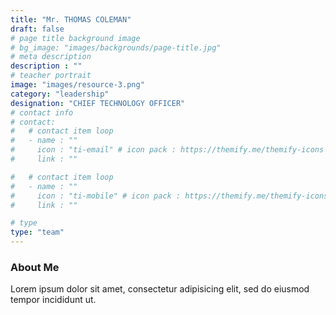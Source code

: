```yaml
---
title: "Mr. THOMAS COLEMAN"
draft: false
# page title background image
# bg_image: "images/backgrounds/page-title.jpg"
# meta description
description : ""
# teacher portrait
image: "images/resource-3.png"
category: "leadership"
designation: "CHIEF TECHNOLOGY OFFICER"
# contact info
# contact:
#   # contact item loop
#   - name : ""
#     icon : "ti-email" # icon pack : https://themify.me/themify-icons
#     link : ""

#   # contact item loop
#   - name : ""
#     icon : "ti-mobile" # icon pack : https://themify.me/themify-icons
#     link : ""

# type
type: "team"
---
```


### About Me

Lorem ipsum dolor sit amet, consectetur adipisicing elit, sed do eiusmod tempor incididunt ut.
